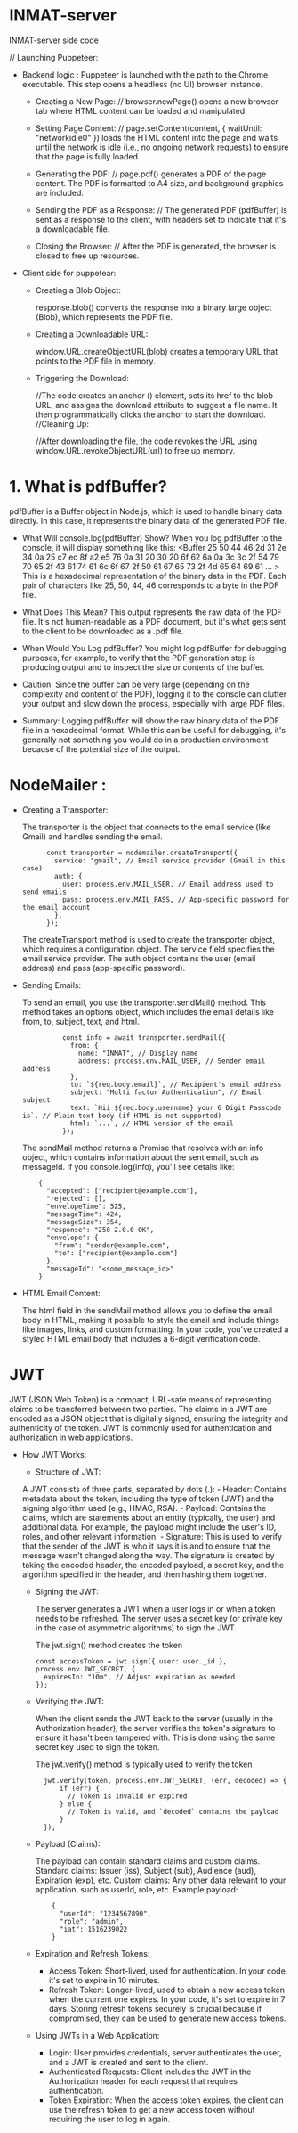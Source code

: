 # INMAT-server
INMAT-server side code

  // Launching Puppeteer:
  
 - Backend logic :
     Puppeteer is launched  with the path to the Chrome executable. This step opens a headless (no UI) browser instance.

    - Creating a New Page:
    // browser.newPage() opens a new browser tab where HTML content can be loaded and manipulated.

    - Setting Page Content:
    // page.setContent(content, { waitUntil: "networkidle0" }) loads the HTML content into the page and waits until the network is idle (i.e., no ongoing network requests) to ensure that the page is fully loaded.

    - Generating the PDF:
    // page.pdf() generates a PDF of the page content. The PDF is formatted to A4 size, and background graphics are included.

    - Sending the PDF as a Response:
    // The generated PDF (pdfBuffer) is sent as a response to the client, with headers set to indicate that it's a downloadable file.

    - Closing the Browser:
    // After the PDF is generated, the browser is closed to free up resources.


    
- Client side for puppetear:

  - Creating a Blob Object:

      response.blob() converts the response into a binary large object (Blob), which represents the PDF file.
    
  - Creating a Downloadable URL:

     window.URL.createObjectURL(blob) creates a temporary URL that points to the PDF file in memory.
    
  - Triggering the Download:

    //The code creates an anchor (<a>) element, sets its href to the blob URL, and assigns the download attribute to suggest a file name. It then programmatically clicks the anchor to start the download.
    //Cleaning Up:

    //After downloading the file, the code revokes the URL using window.URL.revokeObjectURL(url) to free up memory.

# 1. What is pdfBuffer?
  pdfBuffer is a Buffer object in Node.js, which is used to handle binary data directly. In this case, it represents the binary data of the generated PDF file.
  
  - What Will console.log(pdfBuffer) Show?
    When you log pdfBuffer to the console, it will display something like this:
   <Buffer 25 50 44 46 2d 31 2e 34 0a 25 c7 ec 8f a2 e5 76 0a 31 20 30 20 6f 62 6a 0a 3c 3c 2f 54 79 70 65 2f 43 61 74 61 6c 6f 67 2f 50 61 67 65 73 2f 4d 65 64       69 61 ... >
   This is a hexadecimal representation of the binary data in the PDF. Each pair of characters like 25, 50, 44, 46 corresponds to a byte in the PDF file.
  
  - What Does This Mean?
    This output represents the raw data of the PDF file. It's not human-readable as a PDF document, but it's what gets sent to the client to be downloaded as a .pdf file.
    
 - When Would You Log pdfBuffer?
You might log pdfBuffer for debugging purposes, for example, to verify that the PDF generation step is producing output and to inspect the size or contents of the buffer.

 - Caution:
Since the buffer can be very large (depending on the complexity and content of the PDF), logging it to the console can clutter your output and slow down the process, especially with large PDF files.

 - Summary:
Logging pdfBuffer will show the raw binary data of the PDF file in a hexadecimal format. While this can be useful for debugging, it's generally not something you would do in a production environment because of the potential size of the output.





# NodeMailer : 

  - Creating a Transporter:

    The transporter is the object that connects to the email service (like Gmail) and handles sending the email.

              const transporter = nodemailer.createTransport({
                service: "gmail", // Email service provider (Gmail in this case)
                auth: {
                  user: process.env.MAIL_USER, // Email address used to send emails
                  pass: process.env.MAIL_PASS, // App-specific password for the email account
                },
              });
    The createTransport method is used to create the transporter object, which requires a configuration object.
    The service field specifies the email service provider.
    The auth object contains the user (email address) and pass (app-specific password).
    
- Sending Emails:

  To send an email, you use the transporter.sendMail() method. This method takes an options object, which includes the email details like from, to, subject,           text, and html.
  
                const info = await transporter.sendMail({
                  from: {
                    name: "INMAT", // Display name
                    address: process.env.MAIL_USER, // Sender email address
                  },
                  to: `${req.body.email}`, // Recipient's email address
                  subject: "Multi factor Authentication", // Email subject
                  text: `Hii ${req.body.username} your 6 Digit Passcode is`, // Plain text body (if HTML is not supported)
                  html: `...`, // HTML version of the email
                });
  The sendMail method returns a Promise that resolves with an info object, which contains information about the sent email, such as messageId.
  If you console.log(info), you'll see details like:

          {
            "accepted": ["recipient@example.com"],
            "rejected": [],
            "envelopeTime": 525,
            "messageTime": 424,
            "messageSize": 354,
            "response": "250 2.0.0 OK",
            "envelope": {
              "from": "sender@example.com",
              "to": ["recipient@example.com"]
            },
            "messageId": "<some_message_id>"
          }
 - HTML Email Content:

    The html field in the sendMail method allows you to define the email body in HTML, making it possible to style the email and include things like images,           links, and custom formatting.
    In your code, you've created a styled HTML email body that includes a 6-digit verification code.

# JWT
  JWT (JSON Web Token) is a compact, URL-safe means of representing claims to be transferred between two parties. The claims in a JWT are encoded as a JSON object that is digitally signed, ensuring the integrity and authenticity of the token. JWT is commonly used for authentication and authorization in web applications.

- How JWT Works:
  
    - Structure of JWT:

    A JWT consists of three parts, separated by dots (.):
       - Header: Contains metadata about the token, including the type of token (JWT) and the signing algorithm used (e.g., HMAC, RSA).
       - Payload: Contains the claims, which are statements about an entity (typically, the user) and additional data. For example, the payload might include the           user's ID, roles, and other relevant information.
      -  Signature: This is used to verify that the sender of the JWT is who it says it is and to ensure that the message wasn't changed along the way. The                 signature is created by taking the encoded header, the encoded payload, a secret key, and the algorithm specified in the header, and then hashing them             together.
  - Signing the JWT:

    The server generates a JWT when a user logs in or when a token needs to be refreshed. The server uses a secret key (or private key in the case of asymmetric algorithms) to sign the JWT.

    The jwt.sign() method creates the token
    
        const accessToken = jwt.sign({ user: user._id }, process.env.JWT_SECRET, {
          expiresIn: "10m", // Adjust expiration as needed
        });
  - Verifying the JWT:

    When the client sends the JWT back to the server (usually in the Authorization header), the server verifies the token's signature to ensure it hasn't been tampered with. This is done using the same secret key used to sign the token.
    
    The jwt.verify() method is typically used to verify the token

          jwt.verify(token, process.env.JWT_SECRET, (err, decoded) => {
              if (err) {
                // Token is invalid or expired
              } else {
                // Token is valid, and `decoded` contains the payload
              }
          });
  - Payload (Claims):

    The payload can contain standard claims and custom claims.
    Standard claims: Issuer (iss), Subject (sub), Audience (aud), Expiration (exp), etc.
    Custom claims: Any other data relevant to your application, such as userId, role, etc.
    Example payload:
    
            {
              "userId": "1234567890",
              "role": "admin",
              "iat": 1516239022
            }
  -  Expiration and Refresh Tokens:

      -  Access Token: Short-lived, used for authentication. In your code, it's set to expire in 10 minutes.
      -  Refresh Token: Longer-lived, used to obtain a new access token when the current one expires. In your code, it's set to expire in 7 days.
                        Storing refresh tokens securely is crucial because if compromised, they can be used to generate new access tokens.
  - Using JWTs in a Web Application:

    - Login: User provides credentials, server authenticates the user, and a JWT is created and sent to the client.
    - Authenticated Requests: Client includes the JWT in the Authorization header for each request that requires authentication.
    - Token Expiration: When the access token expires, the client can use the refresh token to get a new access token without requiring the user to log in again.



  


  



